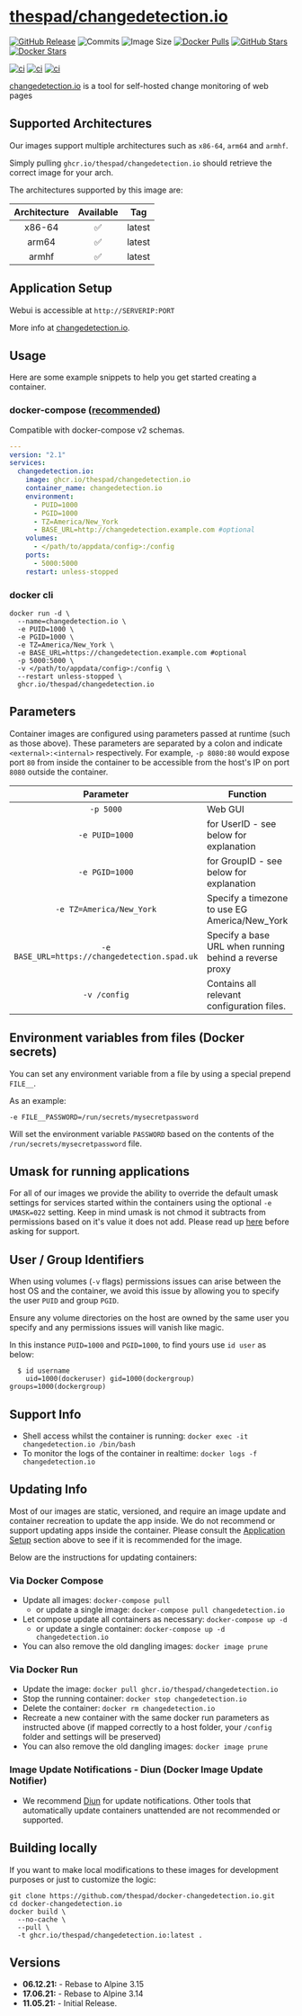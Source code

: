 # [thespad/changedetection.io](https://github.com/thespad/docker-changedetection.io)

[![GitHub Release](https://img.shields.io/github/release/thespad/docker-changedetection.io.svg?color=26689A&labelColor=555555&logoColor=ffffff&style=for-the-badge&logo=github)](https://github.com/thespad/docker-changedetection.io/releases)
![Commits](https://img.shields.io/github/commits-since/thespad/docker-changedetection.io/latest?color=26689A&include_prereleases&logo=github&style=for-the-badge)
![Image Size](https://img.shields.io/docker/image-size/thespad/changedetection.io/latest?color=26689A&labelColor=555555&logoColor=ffffff&style=for-the-badge&label=Size)
[![Docker Pulls](https://img.shields.io/docker/pulls/thespad/changedetection.io.svg?color=26689A&labelColor=555555&logoColor=ffffff&style=for-the-badge&label=pulls&logo=docker)](https://hub.docker.com/r/thespad/changedetection.io)
[![GitHub Stars](https://img.shields.io/github/stars/thespad/docker-changedetection.io.svg?color=26689A&labelColor=555555&logoColor=ffffff&style=for-the-badge&logo=github)](https://github.com/thespad/docker-changedetection.io)
[![Docker Stars](https://img.shields.io/docker/stars/thespad/changedetection.io.svg?color=26689A&labelColor=555555&logoColor=ffffff&style=for-the-badge&label=stars&logo=docker)](https://hub.docker.com/r/thespad/changedetection.io)

[![ci](https://img.shields.io/github/workflow/status/thespad/docker-changedetection.io/Check%20for%20update%20and%20release.svg?labelColor=555555&logoColor=ffffff&style=for-the-badge&logo=github&label=Check%20For%20Upstream%20Updates)](https://github.com/thespad/docker-changedetection.io/actions/workflows/call-check-and-release.yml)
[![ci](https://img.shields.io/github/workflow/status/thespad/docker-changedetection.io/Check%20for%20base%20image%20updates.svg?labelColor=555555&logoColor=ffffff&style=for-the-badge&logo=github&label=Check%20For%20Baseimage%20Updates)](https://github.com/thespad/docker-changedetection.io/actions/workflows/call-baseimage-update.yml)
[![ci](https://img.shields.io/github/workflow/status/thespad/docker-changedetection.io/Build%20Image%20On%20Release.svg?labelColor=555555&logoColor=ffffff&style=for-the-badge&logo=github&label=Build%20Image)](https://github.com/thespad/docker-changedetection.io/actions/workflows/call-build-image.yml)

[changedetection.io](https://github.com/dgtlmoon/changedetection.io) is a tool for self-hosted change monitoring of web pages

## Supported Architectures

Our images support multiple architectures such as `x86-64`, `arm64` and `armhf`.

Simply pulling `ghcr.io/thespad/changedetection.io` should retrieve the correct image for your arch.

The architectures supported by this image are:

| Architecture | Available | Tag |
| :----: | :----: | ---- |
| x86-64 | ✅ | latest |
| arm64 | ✅ | latest |
| armhf | ✅ | latest |

## Application Setup

Webui is accessible at `http://SERVERIP:PORT`

More info at [changedetection.io](https://github.com/dgtlmoon/changedetection.io).

## Usage

Here are some example snippets to help you get started creating a container.

### docker-compose ([recommended](https://docs.linuxserver.io/general/docker-compose))

Compatible with docker-compose v2 schemas.

```yaml
---
version: "2.1"
services:
  changedetection.io:
    image: ghcr.io/thespad/changedetection.io
    container_name: changedetection.io
    environment:
      - PUID=1000
      - PGID=1000
      - TZ=America/New_York
      - BASE_URL=http://changedetection.example.com #optional
    volumes:
      - </path/to/appdata/config>:/config
    ports:
      - 5000:5000
    restart: unless-stopped
```

### docker cli

```shell
docker run -d \
  --name=changedetection.io \
  -e PUID=1000 \
  -e PGID=1000 \
  -e TZ=America/New_York \
  -e BASE_URL=https://changedetection.example.com #optional
  -p 5000:5000 \
  -v </path/to/appdata/config>:/config \
  --restart unless-stopped \
  ghcr.io/thespad/changedetection.io
```

## Parameters

Container images are configured using parameters passed at runtime (such as those above). These parameters are separated by a colon and indicate `<external>:<internal>` respectively. For example, `-p 8080:80` would expose port `80` from inside the container to be accessible from the host's IP on port `8080` outside the container.

| Parameter | Function |
| :----: | --- |
| `-p 5000` | Web GUI |
| `-e PUID=1000` | for UserID - see below for explanation |
| `-e PGID=1000` | for GroupID - see below for explanation |
| `-e TZ=America/New_York` | Specify a timezone to use EG America/New_York |
| `-e BASE_URL=https://changedetection.spad.uk` | Specify a base URL when running behind a reverse proxy |
| `-v /config` | Contains all relevant configuration files. |

## Environment variables from files (Docker secrets)

You can set any environment variable from a file by using a special prepend `FILE__`.

As an example:

```shell
-e FILE__PASSWORD=/run/secrets/mysecretpassword
```

Will set the environment variable `PASSWORD` based on the contents of the `/run/secrets/mysecretpassword` file.

## Umask for running applications

For all of our images we provide the ability to override the default umask settings for services started within the containers using the optional `-e UMASK=022` setting.
Keep in mind umask is not chmod it subtracts from permissions based on it's value it does not add. Please read up [here](https://en.wikipedia.org/wiki/Umask) before asking for support.

## User / Group Identifiers

When using volumes (`-v` flags) permissions issues can arise between the host OS and the container, we avoid this issue by allowing you to specify the user `PUID` and group `PGID`.

Ensure any volume directories on the host are owned by the same user you specify and any permissions issues will vanish like magic.

In this instance `PUID=1000` and `PGID=1000`, to find yours use `id user` as below:

```shell
  $ id username
    uid=1000(dockeruser) gid=1000(dockergroup) groups=1000(dockergroup)
```

## Support Info

* Shell access whilst the container is running: `docker exec -it changedetection.io /bin/bash`
* To monitor the logs of the container in realtime: `docker logs -f changedetection.io`

## Updating Info

Most of our images are static, versioned, and require an image update and container recreation to update the app inside. We do not recommend or support updating apps inside the container. Please consult the [Application Setup](#application-setup) section above to see if it is recommended for the image.

Below are the instructions for updating containers:

### Via Docker Compose

* Update all images: `docker-compose pull`
  * or update a single image: `docker-compose pull changedetection.io`
* Let compose update all containers as necessary: `docker-compose up -d`
  * or update a single container: `docker-compose up -d changedetection.io`
* You can also remove the old dangling images: `docker image prune`

### Via Docker Run

* Update the image: `docker pull ghcr.io/thespad/changedetection.io`
* Stop the running container: `docker stop changedetection.io`
* Delete the container: `docker rm changedetection.io`
* Recreate a new container with the same docker run parameters as instructed above (if mapped correctly to a host folder, your `/config` folder and settings will be preserved)
* You can also remove the old dangling images: `docker image prune`

### Image Update Notifications - Diun (Docker Image Update Notifier)

* We recommend [Diun](https://crazymax.dev/diun/) for update notifications. Other tools that automatically update containers unattended are not recommended or supported.

## Building locally

If you want to make local modifications to these images for development purposes or just to customize the logic:

```shell
git clone https://github.com/thespad/docker-changedetection.io.git
cd docker-changedetection.io
docker build \
  --no-cache \
  --pull \
  -t ghcr.io/thespad/changedetection.io:latest .
```

## Versions

* **06.12.21:** - Rebase to Alpine 3.15
* **17.06.21:** - Rebase to Alpine 3.14
* **11.05.21:** - Initial Release.
